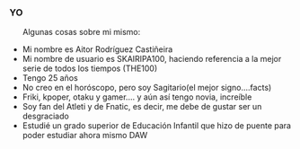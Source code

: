<!DOCTYPE html>
<html lang="en">
<head>
    <meta charset="UTF-8">
    <meta http-equiv="X-UA-Compatible" content="IE=edge">
    <meta name="viewport" content="width=device-width, initial-scale=1.0">
    <title>Prueba</title>
</head>
<body>
    <h3>YO</h3>
    <ul><p>Algunas cosas sobre mi mismo:</p>
      <li>Mi nombre es Aitor Rodríguez Castiñeira</li>
      <li>Mi nombre de usuario es SKAIRIPA100, haciendo referencia a la mejor serie de todos los tiempos (THE100)</li>
      <li>Tengo 25 años</li>
      <li>No creo en el horóscopo, pero soy Sagitario(el mejor signo....facts)</li>
      <li>Friki, kpoper, otaku y gamer.... y aún así tengo novia, increíble</li>
      <li>Soy fan del Atleti y de Fnatic, es decir, me debe de gustar ser un desgraciado</li>
      <li>Estudié un grado superior de Educación Infantil que hizo de puente para poder estudiar ahora mismo DAW</li>
    </ul>
    
</body>
</html>
